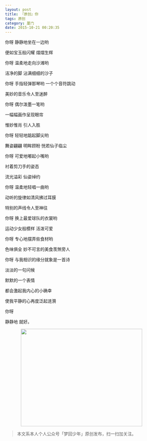 ```yaml
---
layout: post
title: 『原创』你
tags: 原创
category: 厦门
date: 2015-10-21 00:20:35
---
```


你呀 静静地坐在一边哟 

便如宝玉般闪耀 熠熠生辉

你呀 温柔地走向沙滩哟 

洁净的脚 沾满细细的沙子

你呀 手指轻弹那琴哟 一个个音符跳动

美妙的音乐令人至迷醉

你呀 偶尔泼墨一笔哟 

一幅幅画作呈现眼帘

惟妙惟肖 引人入胜

你呀 轻轻地踮起脚尖哟

舞姿翩翩 明眸顾盼 恍若仙子临尘

你呀 可爱地嘟起小嘴哟

衬着剪刀手的姿态

流光溢彩 仙姿绰约

你呀 温柔地轻唱一曲哟

动听的旋律如清风拂过耳膜

特别的声线令人至神往

你呀 换上最爱球队的衣裳哟

运动少女般模样 活泼可爱

你呀 专心地摆弄些食材哟

色味俱全 妙不可言的美食羡煞旁人

你呀 与我相识的缘分就象是一首诗

淡淡的一句问候

默默的一个表情

都会激起我内心的小确幸

使我平静的心再度泛起涟漪

你呀

静静地 就好。

<div align="center">
<img src="http://7xlkoc.com1.z0.glb.clouddn.com/qrcodenew.jpg" width="400" height="320" />
</div>

> 本文系本人个人公众号「梦回少年」原创发布，扫一扫加关注。